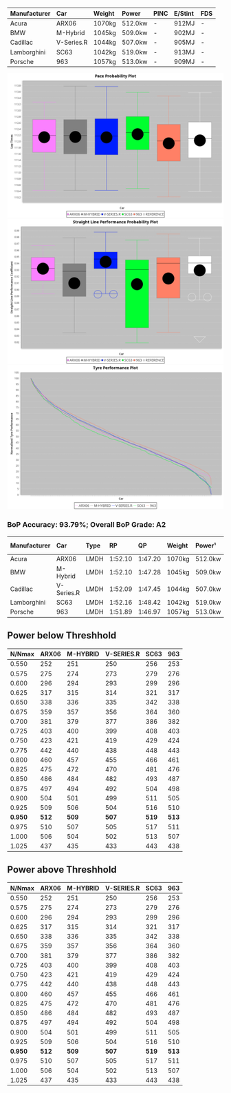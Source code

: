 | Manufacturer | Car        | Weight | Power   | PINC    | E/Stint | FDS     |
|:-|:-|:-|:-|:-|:-|:-|
| Acura        | ARX06      | 1070kg | 512.0kw |    -    | 912MJ   |    -    |
| BMW          | M-Hybrid   | 1045kg | 509.0kw |    -    | 902MJ   |    -    |
| Cadillac     | V-Series.R | 1044kg | 507.0kw |    -    | 905MJ   |    -    |
| Lamborghini  | SC63       | 1042kg | 519.0kw |    -    | 913MJ   |    -    |
| Porsche      | 963        | 1057kg | 513.0kw |    -    | 909MJ   |    -    |

![PACECHART](./IMG/ACOMETHOD.png)
![STRAIGHTLINEPERFORMANCECHART](./IMG/ACOMETHOD_sp.png)
![TYREPERFORMANCECHART](./IMG/ACOMETHOD_tw.png)

### BoP Accuracy: 93.79%; Overall BoP Grade: A2
| Manufacturer | Car        | Type | RP      | QP      | Weight | Power¹  | Threshhold | PINC    | Power²   | E/Stint | AVG Vmax  | FDS     | RDLC | L/Stint | BOP-Grade | Model Accuracy | Model Points | Match%  | SimDiff |
|:-|:-|:-|:-|:-|:-|:-|:-|:-|:-|:-|:-|:-|:-|:-|:-|:-|:-|:-|:-|
| Acura        | ARX06      | LMDH | 1:52.10 | 1:47.20 | 1070kg | 512.0kw | 210.0kph   |    -    | 512.00kw |  912MJ  | 279.41kph |    -    | 1.00 | 29      | +B1       | 100.00%        | 996          | 88.38%  | #       |
| BMW          | M-Hybrid   | LMDH | 1:52.10 | 1:47.28 | 1045kg | 509.0kw | 210.0kph   |    -    | 509.00kw |  902MJ  | 276.96kph |    -    | 1.03 | 29      | ~A1       | 99.97%         | 2912         | 100.00% | -0.42   |
| Cadillac     | V-Series.R | LMDH | 1:52.09 | 1:47.45 | 1044kg | 507.0kw | 210.0kph   |    -    | 507.00kw |  905MJ  | 280.22kph |    -    | 1.03 | 29      | +A2       | 99.49%         | 5225         | 90.70%  | +1.27   |
| Lamborghini  | SC63       | LMDH | 1:52.16 | 1:48.42 | 1042kg | 519.0kw | 210.0kph   |    -    | 519.00kw |  913MJ  | 277.85kph |    -    | 1.06 | 29      | ~A1       | 100.00%        | 784          | 96.60%  | #       |
| Porsche      | 963        | LMDH | 1:51.89 | 1:46.97 | 1057kg | 513.0kw | 210.0kph   |    -    | 513.00kw |  909MJ  | 277.87kph |    -    | 1.02 | 29      | -A2       | 99.92%         | 14207        | 93.27%  | +0.78   |

## Power below Threshhold
| N/Nmax    | ARX06   | M-HYBRID | V-SERIES.R | SC63    | 963     |
|:-|:-|:-|:-|:-|:-|
|  0.550    |  252    |  251     |  250       |  256    |  253    |
|  0.575    |  275    |  274     |  273       |  279    |  276    |
|  0.600    |  296    |  294     |  293       |  299    |  296    |
|  0.625    |  317    |  315     |  314       |  321    |  317    |
|  0.650    |  338    |  336     |  335       |  342    |  338    |
|  0.675    |  359    |  357     |  356       |  364    |  360    |
|  0.700    |  381    |  379     |  377       |  386    |  382    |
|  0.725    |  403    |  400     |  399       |  408    |  403    |
|  0.750    |  423    |  421     |  419       |  429    |  424    |
|  0.775    |  442    |  440     |  438       |  448    |  443    |
|  0.800    |  460    |  457     |  455       |  466    |  461    |
|  0.825    |  475    |  472     |  470       |  481    |  476    |
|  0.850    |  486    |  484     |  482       |  493    |  487    |
|  0.875    |  497    |  494     |  492       |  504    |  498    |
|  0.900    |  504    |  501     |  499       |  511    |  505    |
|  0.925    |  509    |  506     |  504       |  516    |  510    |
| **0.950** | **512** | **509**  | **507**    | **519** | **513** |
|  0.975    |  510    |  507     |  505       |  517    |  511    |
|  1.000    |  506    |  504     |  502       |  513    |  507    |
|  1.025    |  437    |  435     |  433       |  443    |  438    |

## Power above Threshhold
| N/Nmax    | ARX06   | M-HYBRID | V-SERIES.R | SC63    | 963     |
|:-|:-|:-|:-|:-|:-|
|  0.550    |  252    |  251     |  250       |  256    |  253    |
|  0.575    |  275    |  274     |  273       |  279    |  276    |
|  0.600    |  296    |  294     |  293       |  299    |  296    |
|  0.625    |  317    |  315     |  314       |  321    |  317    |
|  0.650    |  338    |  336     |  335       |  342    |  338    |
|  0.675    |  359    |  357     |  356       |  364    |  360    |
|  0.700    |  381    |  379     |  377       |  386    |  382    |
|  0.725    |  403    |  400     |  399       |  408    |  403    |
|  0.750    |  423    |  421     |  419       |  429    |  424    |
|  0.775    |  442    |  440     |  438       |  448    |  443    |
|  0.800    |  460    |  457     |  455       |  466    |  461    |
|  0.825    |  475    |  472     |  470       |  481    |  476    |
|  0.850    |  486    |  484     |  482       |  493    |  487    |
|  0.875    |  497    |  494     |  492       |  504    |  498    |
|  0.900    |  504    |  501     |  499       |  511    |  505    |
|  0.925    |  509    |  506     |  504       |  516    |  510    |
| **0.950** | **512** | **509**  | **507**    | **519** | **513** |
|  0.975    |  510    |  507     |  505       |  517    |  511    |
|  1.000    |  506    |  504     |  502       |  513    |  507    |
|  1.025    |  437    |  435     |  433       |  443    |  438    |
